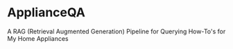 # ApplianceQA
A RAG (Retrieval Augmented Generation) Pipeline for Querying How-To's for My Home Appliances
